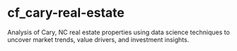 # cf_cary-real-estate
Analysis of Cary, NC real estate properties using data science techniques to uncover market trends, value drivers, and investment insights. 
